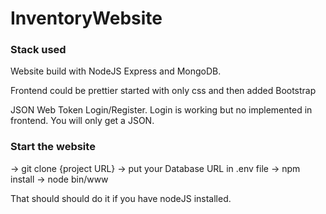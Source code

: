 # InventoryWebsite 
### Stack used 
Website build with NodeJS Express and MongoDB. 

Frontend could be prettier started with only css and then added Bootstrap 

JSON Web Token Login/Register.
Login is working but no implemented in frontend. You will only get a JSON. 

### Start the website
 
-> git clone {project URL}
-> put your Database URL in .env file
-> npm install
-> node bin/www

That should should do it if you have nodeJS installed. 
